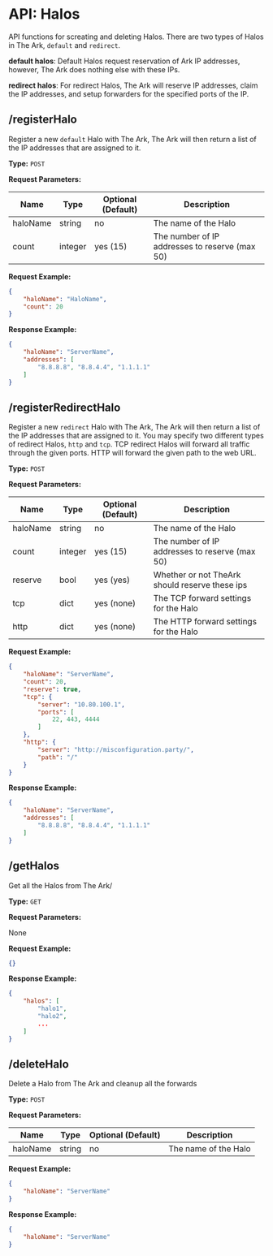 # API: Halos
API functions for screating and deleting Halos. There are two types of Halos in The Ark, `default` and `redirect`.

__default halos__: Default Halos request reservation of Ark IP addresses, however, The Ark does nothing else with these IPs.

__redirect halos__: For redirect Halos, The Ark will reserve IP addresses, claim the IP addresses, and setup forwarders for the specified ports of the IP.

## /registerHalo
Register a new `default` Halo with The Ark, The Ark will then return a list of the IP
addresses that are assigned to it.

__Type:__ `POST`

__Request Parameters:__

| Name     | Type     | Optional (Default) | Description                                    |
|----------|----------|--------------------|------------------------------------------------|
| haloName | string   | no                 | The name of the Halo                           |
| count  | integer  | yes (15)           | The number of IP addresses to reserve (max 50) |

__Request Example:__
```json
{
    "haloName": "HaloName",
    "count": 20
}
```

__Response Example:__
```json
{
    "haloName": "ServerName",
    "addresses": [
        "8.8.8.8", "8.8.4.4", "1.1.1.1"
    ]
}
```


## /registerRedirectHalo
Register a new `redirect` Halo with The Ark, The Ark will then return a list of the IP
addresses that are assigned to it. You may specify two different types of redirect Halos,
`http` and `tcp`.
TCP redirect Halos will forward all traffic through the given ports. HTTP will forward the
given path to the web URL.

__Type:__ `POST`

__Request Parameters:__

| Name     | Type     | Optional (Default) | Description                                    |
|----------|----------|--------------------|------------------------------------------------|
| haloName | string   | no                 | The name of the Halo                           |
| count    | integer  | yes (15)           | The number of IP addresses to reserve (max 50) |
| reserve  | bool     | yes (yes)          | Whether or not TheArk should reserve these ips |
| tcp      | dict     | yes (none)         | The TCP forward settings for the Halo        |
| http     | dict     | yes (none)         | The HTTP forward settings for the Halo       |

__Request Example:__
```json
{
    "haloName": "ServerName",
    "count": 20,
    "reserve": true,
    "tcp": {
        "server": "10.80.100.1",
        "ports": [
            22, 443, 4444
        ]
    },
    "http": {
        "server": "http://misconfiguration.party/",
        "path": "/"
    }
}
```

__Response Example:__
```json
{
    "haloName": "ServerName",
    "addresses": [
        "8.8.8.8", "8.8.4.4", "1.1.1.1"
    ]
}
```


## /getHalos
Get all the Halos from The Ark/

__Type:__ `GET`

__Request Parameters:__

None

__Request Example:__
```json
{}
```

__Response Example:__
```json
{
    "halos": [
        "halo1",
        "halo2",
        ...
    ]
}
```


## /deleteHalo
Delete a Halo from The Ark and cleanup all the forwards

__Type:__ `POST`

__Request Parameters:__

| Name     | Type     | Optional (Default) | Description                                    |
|----------|----------|--------------------|------------------------------------------------|
| haloName | string   | no                 | The name of the Halo                           |

__Request Example:__
```json
{
    "haloName": "ServerName"
}
```

__Response Example:__
```json
{
    "haloName": "ServerName"
}
```